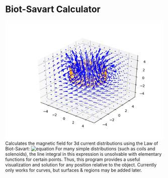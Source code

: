 # Biot-Savart Calculator
![picture](https://github.com/isaackrementsov/biot-savart-simulator/blob/master/field.png?raw=true)
Calculates the magnetic field for 3d current distributions using the Law of Biot-Savart:
![equation](http://www.sciweavers.org/upload/Tex2Img_1617660992/render.png)
For many simple distributions (such as coils and solenoids), the line integral in this expression is unsolvable with elementary functions for certain points.
Thus, this program provides a useful visualization and solution for any position relative to the object.
Currently only works for curves, but surfaces & regions may be added later.
